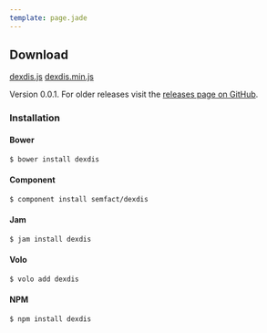 ```yaml
---
template: page.jade
---
```


## Download

<a class="btn btn-success" href="https://github.com/semfact/dexdis/releases/download/0.0.1-7/dexdis.js"><span class="glyphicon glyphicon-circle-arrow-down"></span> dexdis.js</a>
<a class="btn btn-success" href="https://github.com/semfact/dexdis/releases/download/0.0.1-7/dexdis.min.js"><span class="glyphicon glyphicon-circle-arrow-down"></span> dexdis.min.js</a>

Version 0.0.1. For older releases visit the
[releases page on GitHub](https://github.com/semfact/dexdis/releases).

### Installation

#### Bower

```bash
$ bower install dexdis
```

#### Component

```bash
$ component install semfact/dexdis
```

#### Jam

```bash
$ jam install dexdis
```

#### Volo

```bash
$ volo add dexdis
```

#### NPM

```bash
$ npm install dexdis
```
